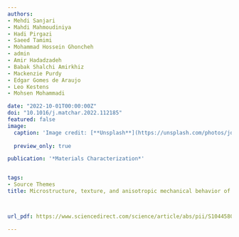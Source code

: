 ```yaml
---
authors:
- Mehdi Sanjari
- Mahdi Mahmoudiniya
- Hadi Pirgazi
- Saeed Tamimi
- Mohammad Hossein Ghoncheh
- admin
- Amir Hadadzadeh
- Babak Shalchi Amirkhiz
- Mackenzie Purdy
- Edgar Gomes de Araujo
- Leo Kestens
- Mohsen Mohammadi

date: "2022-10-01T00:00:00Z"
doi: "10.1016/j.matchar.2022.112185"
featured: false
image:
  caption: 'Image credit: [**Unsplash**](https://unsplash.com/photos/jdD8gXaTZsc)'
  
  preview_only: true

publication: '*Materials Characterization*'


tags:
- Source Themes
title: Microstructure, texture, and anisotropic mechanical behavior of selective laser melted maraging stainless steels



url_pdf: https://www.sciencedirect.com/science/article/abs/pii/S1044580322004673

---
```

